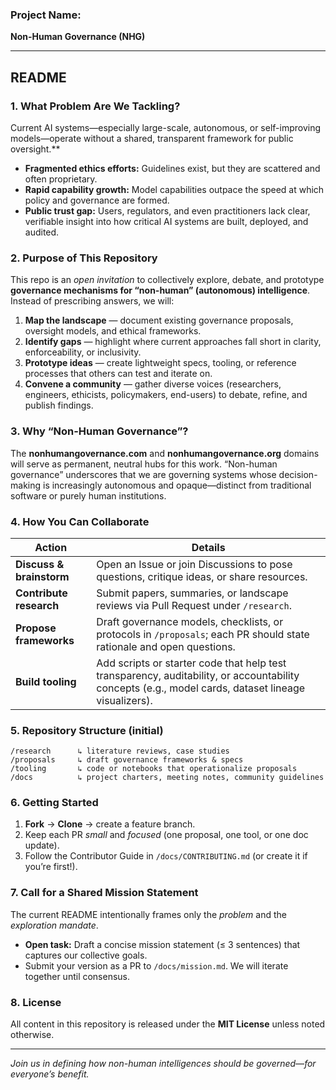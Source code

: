 ### **Project Name:**

**Non-Human Governance (NHG)**

---

## **README**

### 1. What Problem Are We Tackling?

Current AI systems—especially large-scale, autonomous, or self-improving models—operate without a shared, transparent framework for public oversight.\*\*

* **Fragmented ethics efforts:** Guidelines exist, but they are scattered and often proprietary.
* **Rapid capability growth:** Model capabilities outpace the speed at which policy and governance are formed.
* **Public trust gap:** Users, regulators, and even practitioners lack clear, verifiable insight into how critical AI systems are built, deployed, and audited.

### **2. Purpose of This Repository**

This repo is an *open invitation* to collectively explore, debate, and prototype **governance mechanisms for “non-human” (autonomous) intelligence**. Instead of prescribing answers, we will:

1. **Map the landscape** — document existing governance proposals, oversight models, and ethical frameworks.
2. **Identify gaps** — highlight where current approaches fall short in clarity, enforceability, or inclusivity.
3. **Prototype ideas** — create lightweight specs, tooling, or reference processes that others can test and iterate on.
4. **Convene a community** — gather diverse voices (researchers, engineers, ethicists, policymakers, end-users) to debate, refine, and publish findings.

### **3. Why “Non-Human Governance”?**

The **nonhumangovernance.com** and **nonhumangovernance.org** domains will serve as permanent, neutral hubs for this work. “Non-human governance” underscores that we are governing systems whose decision-making is increasingly autonomous and opaque—distinct from traditional software or purely human institutions.

### **4. How You Can Collaborate**

| Action                   | Details                                                                                                                                             |
| ------------------------ | --------------------------------------------------------------------------------------------------------------------------------------------------- |
| **Discuss & brainstorm** | Open an Issue or join Discussions to pose questions, critique ideas, or share resources.                                                            |
| **Contribute research**  | Submit papers, summaries, or landscape reviews via Pull Request under `/research`.                                                                  |
| **Propose frameworks**   | Draft governance models, checklists, or protocols in `/proposals`; each PR should state rationale and open questions.                               |
| **Build tooling**        | Add scripts or starter code that help test transparency, auditability, or accountability concepts (e.g., model cards, dataset lineage visualizers). |

### **5. Repository Structure (initial)**

```
/research      ↳ literature reviews, case studies  
/proposals     ↳ draft governance frameworks & specs  
/tooling       ↳ code or notebooks that operationalize proposals  
/docs          ↳ project charters, meeting notes, community guidelines  
```

### **6. Getting Started**

1. **Fork** → **Clone** → create a feature branch.
2. Keep each PR *small* and *focused* (one proposal, one tool, or one doc update).
3. Follow the Contributor Guide in `/docs/CONTRIBUTING.md` (or create it if you’re first!).

### **7. Call for a Shared Mission Statement**

The current README intentionally frames only the *problem* and the *exploration mandate*.

* **Open task:** Draft a concise mission statement (≤ 3 sentences) that captures our collective goals.
* Submit your version as a PR to `/docs/mission.md`. We will iterate together until consensus.

### **8. License**

All content in this repository is released under the **MIT License** unless noted otherwise.

---

*Join us in defining how non-human intelligences should be governed—for everyone’s benefit.*
